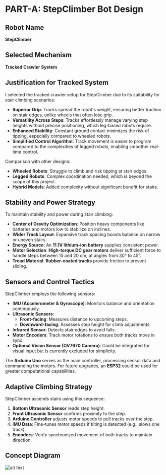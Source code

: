 # PART-A: StepClimber Bot Design

## Robot Name
**StepClimber**

## Selected Mechanism
**Tracked Crawler System**

## Justification for Tracked System
I selected the tracked crawler setup for StepClimber due to its suitability for stair climbing scenarios:
- **Superior Grip**: Tracks spread the robot's weight, ensuring better traction on stair edges, unlike wheels that often lose grip.
- **Versatility Across Steps**: Tracks effortlessly manage varying step heights without precise positioning, which leg-based robots require.
- **Enhanced Stability**: Constant ground contact minimizes the risk of tipping, especially compared to wheeled robots.
- **Simplified Control Algorithm**: Track movement is easier to program compared to the complexities of legged robots, enabling smoother real-time control.

Comparison with other designs:
- **Wheeled Robots**: Struggle to climb and risk tipping at stair edges.
- **Legged Robots**: Complex coordination needed, which is beyond the scope of this project.
- **Hybrid Models**: Added complexity without significant benefit for stairs.

## Stability and Power Strategy
To maintain stability and power during stair climbing:
- **Center of Gravity Optimization**: Position heavy components like batteries and motors low to stabilize on inclines.
- **Wider Track Layout**: Expansive track spacing boosts balance on narrow or uneven stairs.
- **Energy Source**: An **11.1V lithium-ion battery** supplies consistent power.
- **Motor Selection**: **High-torque DC gear motors** deliver sufficient force to handle steps between 15 and 20 cm, at angles from 30° to 45°.
- **Tread Material**: **Rubber-coated tracks** provide friction to prevent sliding.

## Sensors and Control Tactics
StepClimber employs the following sensors:
- **IMU (Accelerometer & Gyroscope)**: Monitors balance and orientation continuously.
- **Ultrasonic Sensors**:
  - **Front-facing**: Measures distance to upcoming steps.
  - **Downward-facing**: Assesses step height for climb adjustments.
- **Infrared Sensor**: Detects stair edges to avoid falls.
- **Motor Encoders**: Track motor rotations to ensure both tracks move in sync.
- **Optional Vision Sensor (OV7670 Camera)**: Could be integrated for visual input but is currently excluded for simplicity.

The **Arduino Uno** serves as the main controller, processing sensor data and commanding the motors. For future upgrades, an **ESP32** could be used for greater computational capabilities.

## Adaptive Climbing Strategy
StepClimber ascends stairs using this sequence:
1. **Bottom Ultrasonic Sensor** reads step height.
2. **Front Ultrasonic Sensor** confirms proximity to the step.
3. **Arduino Controller** adjusts motor speeds to pull tracks over the step.
4. **IMU Data**: Fine-tunes motor speeds if tilting is detected (e.g., slows one track).
5. **Encoders**: Verify synchronized movement of both tracks to maintain direction.

## Concept Diagram
![alt text](Block_Diagram_1.png)

